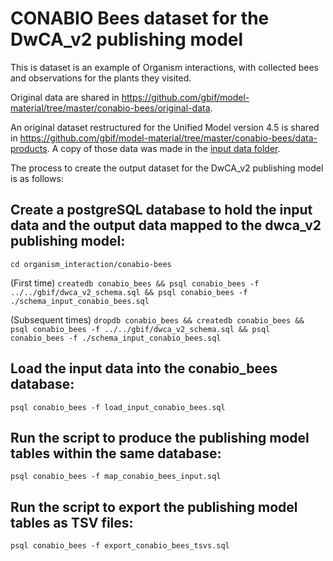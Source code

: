# CONABIO Bees dataset for the DwCA_v2 publishing model

This is dataset is an example of Organism interactions, with collected bees and observations for the plants they visited.

Original data are shared in https://github.com/gbif/model-material/tree/master/conabio-bees/original-data.

An original dataset restructured for the Unified Model version 4.5 is shared in https://github.com/gbif/model-material/tree/master/conabio-bees/data-products. A copy of those data was made in the [input data folder](../input_data).

The process to create the output dataset for the DwCA_v2 publishing model is as follows:

## Create a postgreSQL database to hold the input data and the output data mapped to the dwca_v2 publishing model:
```cd organism_interaction/conabio-bees```

(First time) ```createdb conabio_bees && psql conabio_bees -f ../../gbif/dwca_v2_schema.sql && psql conabio_bees -f ./schema_input_conabio_bees.sql```

(Subsequent times) ```dropdb conabio_bees && createdb conabio_bees && psql conabio_bees -f ../../gbif/dwca_v2_schema.sql && psql conabio_bees -f ./schema_input_conabio_bees.sql```

## Load the input data into the conabio_bees database:
```psql conabio_bees -f load_input_conabio_bees.sql```

## Run the script to produce the publishing model tables within the same database:
```psql conabio_bees -f map_conabio_bees_input.sql```

## Run the script to export the publishing model tables as TSV files:
```psql conabio_bees -f export_conabio_bees_tsvs.sql```

